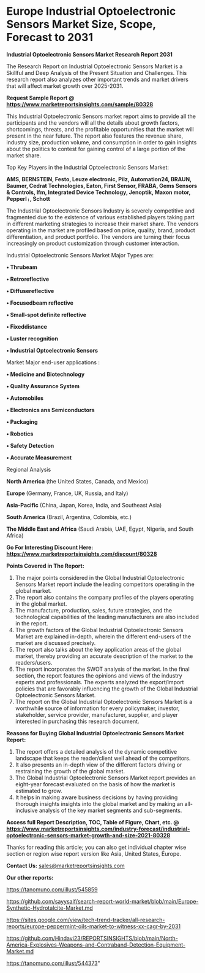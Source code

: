 # Europe Industrial Optoelectronic Sensors Market Size, Scope, Forecast to 2031

<strong>Industrial Optoelectronic Sensors Market Research Report 2031</strong>

The Research Report on Industrial Optoelectronic Sensors Market is a Skillful and Deep Analysis of the Present Situation and Challenges. This research report also analyzes other important trends and market drivers that will affect market growth over 2025-2031.

<strong>Request Sample Report @ <a href=https://www.marketreportsinsights.com/sample/80328>https://www.marketreportsinsights.com/sample/80328</a></strong>

This Industrial Optoelectronic Sensors market report aims to provide all the participants and the vendors will all the details about growth factors, shortcomings, threats, and the profitable opportunities that the market will present in the near future. The report also features the revenue share, industry size, production volume, and consumption in order to gain insights about the politics to contest for gaining control of a large portion of the market share.

Top Key Players in the Industrial Optoelectronic Sensors Market:

<strong>AMS, BERNSTEIN, Festo, Leuze electronic, Pilz, Automation24, BRAUN, Baumer, Cedrat Technologies, Eaton, First Sensor, FRABA, Gems Sensors & Controls, Ifm, Integrated Device Technology, Jenoptik, Maxon motor, Pepperlᛧ, Schott</strong>

The Industrial Optoelectronic Sensors Industry is severely competitive and fragmented due to the existence of various established players taking part in different marketing strategies to increase their market share. The vendors operating in the market are profiled based on price, quality, brand, product differentiation, and product portfolio. The vendors are turning their focus increasingly on product customization through customer interaction.

Industrial Optoelectronic Sensors Market Major Types are:

<strong>• Thrubeam

• Retroreflective

• Diffusereflective

• Focusedbeam reflective

• Small-spot definite reflective

• Fixeddistance

• Luster recognition

• Industrial Optoelectronic Sensors</strong>

Market Major end-user applications :

<strong>• Medicine and Biotechnology

• Quality Assurance System

• Automobiles

• Electronics ans Semiconductors

• Packaging

• Robotics

• Safety Detection

• Accurate Measurement</strong>

Regional Analysis

</u><strong><b>North America</b></strong> (the United States, Canada, and Mexico)

<strong><b>Europe </b></strong>(Germany, France, UK, Russia, and Italy)

<strong><b>Asia-Pacific</b></strong> (China, Japan, Korea, India, and Southeast Asia)

<strong><b>South America</b></strong> (Brazil, Argentina, Colombia, etc.)

<strong><b>The Middle East and Africa</b></strong> (Saudi Arabia, UAE, Egypt, Nigeria, and South Africa)

<strong>Go For Interesting Discount Here: <a href=https://www.marketreportsinsights.com/discount/80328>https://www.marketreportsinsights.com/discount/80328</a></strong>

<strong>Points Covered in The Report:</strong>
<ol>
  <li>The major points considered in the Global Industrial Optoelectronic Sensors Market report include the leading competitors operating in the global market.</li>
  <li>The report also contains the company profiles of the players operating in the global market.</li>
  <li>The manufacture, production, sales, future strategies, and the technological capabilities of the leading manufacturers are also included in the report.</li>
  <li>The growth factors of the Global Industrial Optoelectronic Sensors Market are explained in-depth, wherein the different end-users of the market are discussed precisely.</li>
  <li>The report also talks about the key application areas of the global market, thereby providing an accurate description of the market to the readers/users.</li>
  <li>The report incorporates the SWOT analysis of the market. In the final section, the report features the opinions and views of the industry experts and professionals. The experts analyzed the export/import policies that are favorably influencing the growth of the Global Industrial Optoelectronic Sensors Market.</li>
  <li>The report on the Global Industrial Optoelectronic Sensors Market is a worthwhile source of information for every policymaker, investor, stakeholder, service provider, manufacturer, supplier, and player interested in purchasing this research document.</li>
</ol>
<strong>Reasons for Buying Global Industrial Optoelectronic Sensors Market Report:</strong>

<ol>
  <li>The report offers a detailed analysis of the dynamic competitive landscape that keeps the reader/client well ahead of the competitors.</li>
  <li>It also presents an in-depth view of the different factors driving or restraining the growth of the global market.</li>
  <li>The Global Industrial Optoelectronic Sensors Market report provides an eight-year forecast evaluated on the basis of how the market is estimated to grow.</li>
  <li>It helps in making aware business decisions by having providing thorough insights insights into the global market and by making an all-inclusive analysis of the key market segments and sub-segments.</li>
</ol>
<strong>Access full Report Description, TOC, Table of Figure, Chart, etc. @ <a href=https://www.marketreportsinsights.com/industry-forecast/industrial-optoelectronic-sensors-market-growth-and-size-2021-80328>https://www.marketreportsinsights.com/industry-forecast/industrial-optoelectronic-sensors-market-growth-and-size-2021-80328</a></strong>


Thanks for reading this article; you can also get individual chapter wise section or region wise report version like Asia, United States, Europe.

<strong>Contact Us:</strong>
sales@marketreportsinsights.com

<strong>Our other reports:</strong>

<a href=https://tanomuno.com/illust/545859>https://tanomuno.com/illust/545859</a>

<a href=https://github.com/sayysaif/search-report-world-market/blob/main/Europe-Synthetic-Hydrotalcite-Market.md>https://github.com/sayysaif/search-report-world-market/blob/main/Europe-Synthetic-Hydrotalcite-Market.md</a>

<a href=https://sites.google.com/view/tech-trend-tracker/all-research-reports/europe-peppermint-oils-market-to-witness-xx-cagr-by-2031>https://sites.google.com/view/tech-trend-tracker/all-research-reports/europe-peppermint-oils-market-to-witness-xx-cagr-by-2031</a>

<a href=https://github.com/Hindavi23/REPORTSINSIGHTS/blob/main/North-America-Explosives-Weapons-and-Contraband-Detection-Equipment-Market.md>https://github.com/Hindavi23/REPORTSINSIGHTS/blob/main/North-America-Explosives-Weapons-and-Contraband-Detection-Equipment-Market.md</a>

<a href=https://tanomuno.com/illust/544373>https://tanomuno.com/illust/544373</a>"
